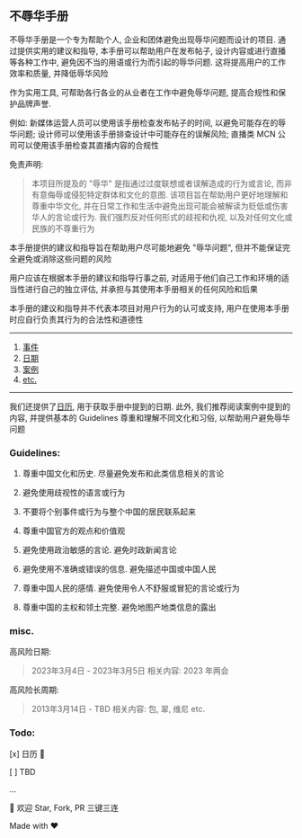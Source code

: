 ## 不辱华手册

不辱华手册是一个专为帮助个人, 企业和团体避免出现辱华问题而设计的项目. 通过提供实用的建议和指导, 本手册可以帮助用户在发布帖子, 设计内容或进行直播等各种工作中, 避免因不当的用语或行为而引起的辱华问题. 这将提高用户的工作效率和质量, 并降低辱华风险

作为实用工具, 可帮助各行各业的从业者在工作中避免辱华问题, 提高合规性和保护品牌声誉. 

例如: 新媒体运营人员可以使用该手册检查发布帖子的时间, 以避免可能存在的辱华问题; 设计师可以使用该手册排查设计中可能存在的误解风险; 直播类 MCN 公司可以使用该手册检查其直播内容的合规性

免责声明: 

> 本项目所提及的 "辱华" 是指通过过度联想或者误解造成的行为或言论, 而非有意侮辱或侵犯特定群体和文化的意图. 该项目旨在帮助用户更好地理解和尊重中华文化, 并在日常工作和生活中避免出现可能会被解读为贬低或伤害华人的言论或行为. 我们强烈反对任何形式的歧视和仇视, 以及对任何文化或民族的不尊重行为

本手册提供的建议和指导旨在帮助用户尽可能地避免 "辱华问题", 但并不能保证完全避免或消除这些问题的风险

用户应该在根据本手册的建议和指导行事之前, 对适用于他们自己工作和环境的适当性进行自己的独立评估, 并承担与其使用本手册相关的任何风险和后果

本手册的建议和指导并不代表本项目对用户行为的认可或支持, 用户在使用本手册时应自行负责其行为的合法性和道德性

---

1. [事件](事件.md)
2. [日期](日期.md)
3. [案例](案例.md)
4. [etc.](etc..md)

---

我们还提供了[日历](日历.md), 用于获取手册中提到的日期. 此外, 我们推荐阅读案例中提到的内容, 并提供基本的 Guidelines 尊重和理解不同文化和习俗, 以帮助用户避免辱华问题

### Guidelines: 

1. 尊重中国文化和历史. 尽量避免发布和此类信息相关的言论
    
2. 避免使用歧视性的语言或行为
    
3. 不要将个别事件或行为与整个中国的居民联系起来
    
4. 尊重中国官方的观点和价值观
    
5. 避免使用政治敏感的言论. 避免时政新闻言论
    
6. 避免使用不准确或错误的信息. 避免描述中国或中国人民
    
7. 尊重中国人民的感情. 避免使用令人不舒服或冒犯的言论或行为
    
8. 尊重中国的主权和领土完整. 避免地图产地类信息的露出

### misc.

高风险日期:

> 2023年3月4日 - 2023年3月5日
> 相关内容: 2023 年两会

高风险长周期:

> 2013年3月14日 - TBD
> 相关内容: 包, 翠, 维尼 etc.

### Todo: 

[x] 日历 📅

[ ] TBD

...

👏 欢迎 Star, Fork, PR 三键三连

Made with ❤️
